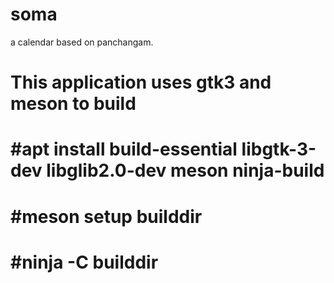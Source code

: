 # soma
a calendar based on panchangam.
# This application uses gtk3 and meson to build

# #apt install build-essential libgtk-3-dev libglib2.0-dev meson ninja-build
# #meson setup builddir
# #ninja -C builddir
